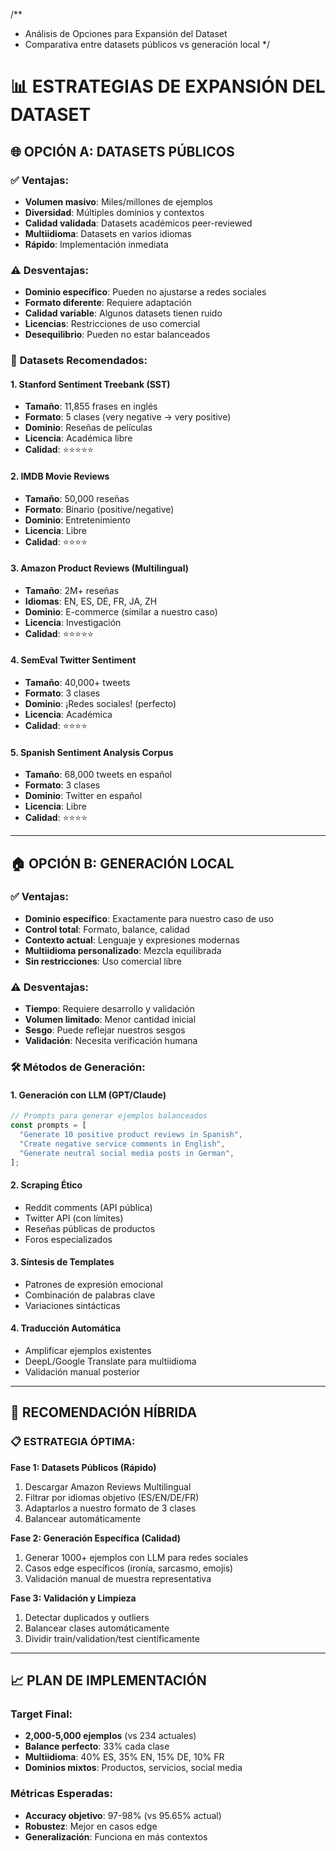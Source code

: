/\*\*

- Análisis de Opciones para Expansión del Dataset
- Comparativa entre datasets públicos vs generación local
  \*/

# 📊 ESTRATEGIAS DE EXPANSIÓN DEL DATASET

## 🌐 **OPCIÓN A: DATASETS PÚBLICOS**

### ✅ **Ventajas:**

- **Volumen masivo**: Miles/millones de ejemplos
- **Diversidad**: Múltiples dominios y contextos
- **Calidad validada**: Datasets académicos peer-reviewed
- **Multiidioma**: Datasets en varios idiomas
- **Rápido**: Implementación inmediata

### ⚠️ **Desventajas:**

- **Dominio específico**: Pueden no ajustarse a redes sociales
- **Formato diferente**: Requiere adaptación
- **Calidad variable**: Algunos datasets tienen ruido
- **Licencias**: Restricciones de uso comercial
- **Desequilibrio**: Pueden no estar balanceados

### 🔗 **Datasets Recomendados:**

#### **1. Stanford Sentiment Treebank (SST)**

- **Tamaño**: 11,855 frases en inglés
- **Formato**: 5 clases (very negative → very positive)
- **Dominio**: Reseñas de películas
- **Licencia**: Académica libre
- **Calidad**: ⭐⭐⭐⭐⭐

#### **2. IMDB Movie Reviews**

- **Tamaño**: 50,000 reseñas
- **Formato**: Binario (positive/negative)
- **Dominio**: Entretenimiento
- **Licencia**: Libre
- **Calidad**: ⭐⭐⭐⭐

#### **3. Amazon Product Reviews (Multilingual)**

- **Tamaño**: 2M+ reseñas
- **Idiomas**: EN, ES, DE, FR, JA, ZH
- **Dominio**: E-commerce (similar a nuestro caso)
- **Licencia**: Investigación
- **Calidad**: ⭐⭐⭐⭐⭐

#### **4. SemEval Twitter Sentiment**

- **Tamaño**: 40,000+ tweets
- **Formato**: 3 clases
- **Dominio**: ¡Redes sociales! (perfecto)
- **Licencia**: Académica
- **Calidad**: ⭐⭐⭐⭐

#### **5. Spanish Sentiment Analysis Corpus**

- **Tamaño**: 68,000 tweets en español
- **Formato**: 3 clases
- **Dominio**: Twitter en español
- **Licencia**: Libre
- **Calidad**: ⭐⭐⭐⭐

---

## 🏠 **OPCIÓN B: GENERACIÓN LOCAL**

### ✅ **Ventajas:**

- **Dominio específico**: Exactamente para nuestro caso de uso
- **Control total**: Formato, balance, calidad
- **Contexto actual**: Lenguaje y expresiones modernas
- **Multiidioma personalizado**: Mezcla equilibrada
- **Sin restricciones**: Uso comercial libre

### ⚠️ **Desventajas:**

- **Tiempo**: Requiere desarrollo y validación
- **Volumen limitado**: Menor cantidad inicial
- **Sesgo**: Puede reflejar nuestros sesgos
- **Validación**: Necesita verificación humana

### 🛠️ **Métodos de Generación:**

#### **1. Generación con LLM (GPT/Claude)**

```javascript
// Prompts para generar ejemplos balanceados
const prompts = [
  "Generate 10 positive product reviews in Spanish",
  "Create negative service comments in English",
  "Generate neutral social media posts in German",
];
```

#### **2. Scraping Ético**

- Reddit comments (API pública)
- Twitter API (con límites)
- Reseñas públicas de productos
- Foros especializados

#### **3. Síntesis de Templates**

- Patrones de expresión emocional
- Combinación de palabras clave
- Variaciones sintácticas

#### **4. Traducción Automática**

- Amplificar ejemplos existentes
- DeepL/Google Translate para multiidioma
- Validación manual posterior

---

## 🎯 **RECOMENDACIÓN HÍBRIDA**

### 📋 **ESTRATEGIA ÓPTIMA:**

**Fase 1: Datasets Públicos (Rápido)**

1. Descargar Amazon Reviews Multilingual
2. Filtrar por idiomas objetivo (ES/EN/DE/FR)
3. Adaptarlos a nuestro formato de 3 clases
4. Balancear automáticamente

**Fase 2: Generación Específica (Calidad)**

1. Generar 1000+ ejemplos con LLM para redes sociales
2. Casos edge específicos (ironía, sarcasmo, emojis)
3. Validación manual de muestra representativa

**Fase 3: Validación y Limpieza**

1. Detectar duplicados y outliers
2. Balancear clases automáticamente
3. Dividir train/validation/test científicamente

---

## 📈 **PLAN DE IMPLEMENTACIÓN**

### **Target Final:**

- **2,000-5,000 ejemplos** (vs 234 actuales)
- **Balance perfecto**: 33% cada clase
- **Multiidioma**: 40% ES, 35% EN, 15% DE, 10% FR
- **Dominios mixtos**: Productos, servicios, social media

### **Métricas Esperadas:**

- **Accuracy objetivo**: 97-98% (vs 95.65% actual)
- **Robustez**: Mejor en casos edge
- **Generalización**: Funciona en más contextos
